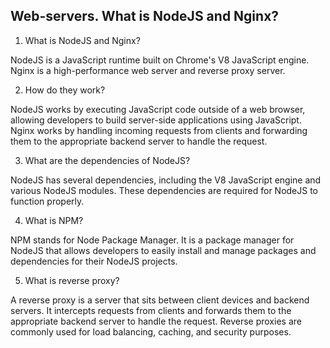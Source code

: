 Web-servers. What is NodeJS and Nginx?
-

1. What is NodeJS and Nginx?

NodeJS is a JavaScript runtime built on Chrome's V8 JavaScript engine.
Nginx is a high-performance web server and reverse proxy server.

2. How do they work?

NodeJS works by executing JavaScript code outside of a web browser,
allowing developers to build server-side applications using JavaScript.
Nginx works by handling incoming requests from clients and forwarding
them to the appropriate backend server to handle the request.

3. What are the dependencies of NodeJS?

NodeJS has several dependencies, including the V8 JavaScript engine and various
NodeJS modules. These dependencies are required for NodeJS to function properly.

4. What is NPM?

NPM stands for Node Package Manager. It is a package manager for NodeJS that
allows developers to easily install and manage packages and dependencies for
their NodeJS projects.

5. What is reverse proxy?

A reverse proxy is a server that sits between client devices and backend servers.
It intercepts requests from clients and forwards them to the appropriate backend
server to handle the request. Reverse proxies are commonly used for load balancing,
caching, and security purposes.